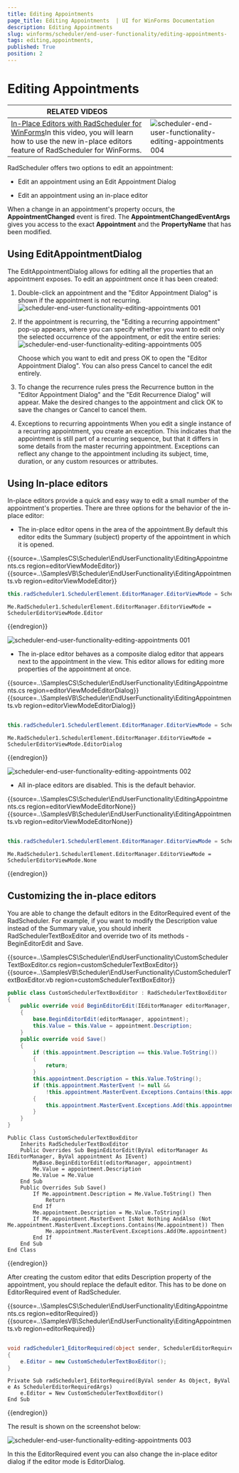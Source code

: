 ```yaml
---
title: Editing Appointments 
page_title: Editing Appointments  | UI for WinForms Documentation
description: Editing Appointments 
slug: winforms/scheduler/end-user-functionality/editing-appointments-
tags: editing,appointments,
published: True
position: 2
---
```


# Editing Appointments 

| RELATED VIDEOS |  |
| ------ | ------ |
|[In-Place Editors with RadScheduler for WinForms](http://tv.telerik.com/watch/winforms/in-place-editors-with-radscheduler-for-winforms)In this video, you will learn how to use the new in-place editors feature of RadScheduler for WinForms.|![scheduler-end-user-functionality-editing-appointments 004](images/scheduler-end-user-functionality-editing-appointments004.png)|

RadScheduler offers two options to edit an appointment:

* Edit an appointment using an Edit Appointment Dialog

* Edit an appointment using an in-place editor

When a change in an appointment's property occurs, the __AppointmentChanged__ event is fired.
         The __AppointmentChangedEventArgs__ gives you access to the exact __Appointment__ and the __PropertyName__
        that has been modified.
      

## Using EditAppointmentDialog

The EditAppointmentDialog allows for editing all the properties that an appointment exposes. To edit an appointment once it has been created:

1. Double-click an appointment and the "Editor Appointment Dialog" is shown if the appointment is not recurring.![scheduler-end-user-functionality-editing-appointments 001](images/scheduler-end-user-functionality-editing-appointments001.png)

1. If the appointment is recurring, the "Editing a recurring appointment" pop-up appears, where you can specify whether you want to edit only the selected occurrence of the appointment, or edit the entire series:
    ![scheduler-end-user-functionality-editing-appointments 005](images/scheduler-end-user-functionality-editing-appointments005.png)

    Choose which you want to edit and press OK to open the "Editor Appointment Dialog". You can also press Cancel to cancel the edit entirely.
            

1. To change the recurrence rules press the Recurrence button in the "Editor Appointment Dialog" and the "Edit Recurrence Dialog" will appear. Make the desired changes to the appointment and click OK to save the changes or Cancel to cancel them.
            
1. Exceptions to recurring appointments When you edit a single instance of a recurring appointment, you create an exception. This indicates that the appointment is still part of a recurring sequence, but that it differs in some details from the master recurring appointment. Exceptions can reflect any change to the appointment including its subject, time, duration, or any custom resources or attributes.
            
## Using In-place editors
      

In-place editors provide a quick and easy way to edit a small number of the appointment's properties. There are three options for the behavior of the in-place editor:
        

* The in-place editor opens in the area of the appointment.By default this editor edits the Summary (subject) property of the appointment in which it is opened.

{{source=..\SamplesCS\Scheduler\EndUserFunctionality\EditingAppointments.cs region=editorViewModeEditor}} 
{{source=..\SamplesVB\Scheduler\EndUserFunctionality\EditingAppointments.vb region=editorViewModeEditor}} 

````C#
this.radScheduler1.SchedulerElement.EditorManager.EditorViewMode = SchedulerEditorViewMode.Editor;

````
````VB.NET
Me.RadScheduler1.SchedulerElement.EditorManager.EditorViewMode = SchedulerEditorViewMode.Editor

````

{{endregion}} 


![scheduler-end-user-functionality-editing-appointments 001](images/scheduler-end-user-functionality-editing-appointments001.png)

* The in-place editor behaves as a composite dialog editor that appears next to the appointment in the view. This editor allows for editing more properties of the appointment at once.

{{source=..\SamplesCS\Scheduler\EndUserFunctionality\EditingAppointments.cs region=editorViewModeEditorDialog}} 
{{source=..\SamplesVB\Scheduler\EndUserFunctionality\EditingAppointments.vb region=editorViewModeEditorDialog}} 

````C#
            
this.radScheduler1.SchedulerElement.EditorManager.EditorViewMode = SchedulerEditorViewMode.EditorDialog;

````
````VB.NET
Me.RadScheduler1.SchedulerElement.EditorManager.EditorViewMode = SchedulerEditorViewMode.EditorDialog

````

{{endregion}} 

![scheduler-end-user-functionality-editing-appointments 002](images/scheduler-end-user-functionality-editing-appointments002.png)

* All in-place editors are disabled. This is the default behavior.

{{source=..\SamplesCS\Scheduler\EndUserFunctionality\EditingAppointments.cs region=editorViewModeEditorNone}} 
{{source=..\SamplesVB\Scheduler\EndUserFunctionality\EditingAppointments.vb region=editorViewModeEditorNone}} 

````C#
        
this.radScheduler1.SchedulerElement.EditorManager.EditorViewMode = SchedulerEditorViewMode.None;

````
````VB.NET
Me.RadScheduler1.SchedulerElement.EditorManager.EditorViewMode = SchedulerEditorViewMode.None

````

{{endregion}} 

##  Customizing the in-place editors

You are able to change the default editors in the EditorRequired event of the RadScheduler. For example, if you want to modify the Description value instead of the Summary value, you should inherit RadSchedulerTextBoxEditor and override two of its methods - BeginEditorEdit and Save.

{{source=..\SamplesCS\Scheduler\EndUserFunctionality\CustomSchedulerTextBoxEditor.cs region=customSchedulerTextBoxEditor}} 
{{source=..\SamplesVB\Scheduler\EndUserFunctionality\CustomSchedulerTextBoxEditor.vb region=customSchedulerTextBoxEditor}} 

````C#
public class CustomSchedulerTextBoxEditor : RadSchedulerTextBoxEditor
{
    public override void BeginEditorEdit(IEditorManager editorManager, IEvent appointment)
    {
        base.BeginEditorEdit(editorManager, appointment);
        this.Value = this.Value = appointment.Description;
    }
    public override void Save()
    {
        if (this.appointment.Description == this.Value.ToString())
        {
            return;
        }
        this.appointment.Description = this.Value.ToString();
        if (this.appointment.MasterEvent != null &&
            !this.appointment.MasterEvent.Exceptions.Contains(this.appointment))
        {
            this.appointment.MasterEvent.Exceptions.Add(this.appointment);
        }
    }
}

````
````VB.NET
Public Class CustomSchedulerTextBoxEditor
    Inherits RadSchedulerTextBoxEditor
    Public Overrides Sub BeginEditorEdit(ByVal editorManager As IEditorManager, ByVal appointment As IEvent)
        MyBase.BeginEditorEdit(editorManager, appointment)
        Me.Value = appointment.Description
        Me.Value = Me.Value
    End Sub
    Public Overrides Sub Save()
        If Me.appointment.Description = Me.Value.ToString() Then
            Return
        End If
        Me.appointment.Description = Me.Value.ToString()
        If Me.appointment.MasterEvent IsNot Nothing AndAlso (Not Me.appointment.MasterEvent.Exceptions.Contains(Me.appointment)) Then
            Me.appointment.MasterEvent.Exceptions.Add(Me.appointment)
        End If
    End Sub
End Class

````

{{endregion}} 

After creating the custom editor that edits Description property of the appointment, you should replace the default editor. This has to be done on EditorRequired event of RadScheduler.

{{source=..\SamplesCS\Scheduler\EndUserFunctionality\EditingAppointments.cs region=editorRequired}} 
{{source=..\SamplesVB\Scheduler\EndUserFunctionality\EditingAppointments.vb region=editorRequired}} 

````C#
        
void radScheduler1_EditorRequired(object sender, SchedulerEditorRequiredArgs e)
{
    e.Editor = new CustomSchedulerTextBoxEditor();
}

````
````VB.NET
Private Sub radScheduler1_EditorRequired(ByVal sender As Object, ByVal e As SchedulerEditorRequiredArgs)
    e.Editor = New CustomSchedulerTextBoxEditor()
End Sub

````

{{endregion}} 

The result is shown on the screenshot below:

![scheduler-end-user-functionality-editing-appointments 003](images/scheduler-end-user-functionality-editing-appointments003.png)

In this the EditorRequired event you can also change the in-place editor dialog if the editor mode is EditorDialog.
